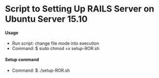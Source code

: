 # Script to Setting Up RAILS Server on Ubuntu Server 15.10

#### Usage

* Run script: change file mode into execution
* Command: $ sudo chmod +x setup-ROR.sh

#### Setup command

* Command: $ ./setup-ROR.sh
